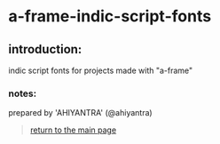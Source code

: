 # a-frame-indic-script-fonts

## introduction:
indic script fonts for projects made with "a-frame"

### notes:
prepared by 'AHIYANTRA' (@ahiyantra)

> [return to the main page](https://ahiyantra.github.io/)